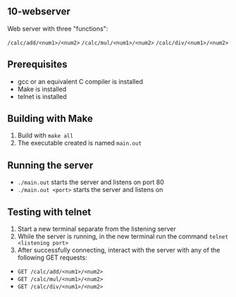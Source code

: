 ## 10-webserver ##

Web server with three "functions":

`/calc/add/<num1>/<num2>`
`/calc/mul/<num1>/<num2>`
`/calc/div/<num1>/<num2>`

## Prerequisites ##

- gcc or an equivalent C compiler is installed
- Make is installed
- telnet is installed

## Building with Make ##

1. Build with `make all`
2. The executable created is named `main.out`

## Running the server ##

- `./main.out` starts the server and listens on port 80
- `./main.out <port>` starts the server and listens on <port>

## Testing with telnet ##

1. Start a new terminal separate from the listening server
2. While the server is running, in the new terminal run the command `telnet <listening port>`
3. After successfully connecting, interact with the server with any of the following GET requests:

- `GET /calc/add/<num1>/<num2>`
- `GET /calc/mul/<num1>/<num2>`
- `GET /calc/div/<num1>/<num2>`